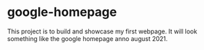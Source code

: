 # google-homepage
This project is to build and showcase my first webpage. It will look something like the google homepage anno august 2021.
